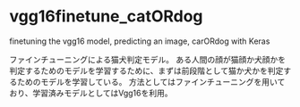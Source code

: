# vgg16finetune_catORdog
finetuning the vgg16 model, predicting an image, carORdog with Keras


ファインチューニングによる猫犬判定モデル。
ある人間の顔が猫顔か犬顔かを判定するためのモデルを学習するために、まずは前段階として猫か犬かを判定するためのモデルを学習している。
方法としてはファインチューニングを用いており、学習済みモデルとしてはVgg16を利用。
